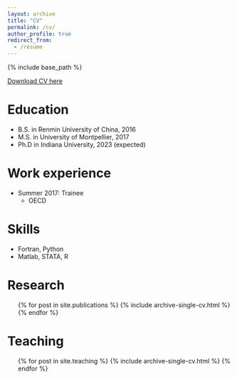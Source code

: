 ```yaml
---
layout: archive
title: "CV"
permalink: /cv/
author_profile: true
redirect_from:
  - /resume
---
```

{% include base_path %}

[Download CV here](http://rfan1994.github.io/files/CV_Rong.pdf)

Education
=========

* B.S. in Renmin University of China, 2016
* M.S. in University of Montpellier, 2017
* Ph.D in Indiana University, 2023 (expected)

Work experience
===============

* Summer 2017: Trainee
  * OECD

Skills
======

* Fortran, Python
* Matlab, STATA, R

Research
========

<ul>{% for post in site.publications %}
    {% include archive-single-cv.html %}
  {% endfor %}</ul>

Teaching
========

<ul>{% for post in site.teaching %}
    {% include archive-single-cv.html %}
  {% endfor %}</ul>
